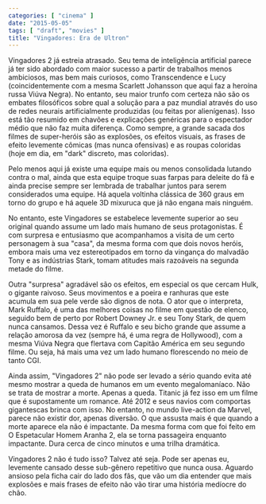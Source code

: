 ```yaml
---
categories: [ "cinema" ]
date: "2015-05-05"
tags: [ "draft", "movies" ]
title: "Vingadores: Era de Ultron"
---
```

Vingadores 2 já estreia atrasado. Seu tema de inteligência artificial
parece já ter sido abordado com maior sucesso a partir de trabalhos
menos ambiciosos, mas bem mais curiosos, como Transcendence e Lucy
(coincidentemente com a mesma Scarlett Johansson que aqui faz a heroína
russa Viúva Negra). No entanto, seu maior trunfo com certeza não
são os embates filosóficos sobre qual a solução para a paz mundial
através do uso de redes neurais artificialmente produzidas (ou feitas
por alienígenas). Isso está tão resumido em chavões e explicações
genéricas para o espectador médio que não faz muita diferença. Como
sempre, a grande sacada dos filmes de super-heróis são as explosões,
os efeitos visuais, as frases de efeito levemente cômicas (mas nunca
ofensivas) e as roupas coloridas (hoje em dia, em "dark" discreto,
mas coloridas).

Pelo menos aqui já existe uma equipe mais ou menos consolidada lutando
contra o mal, ainda que esta equipe troque suas farpas para deleite do
fã e ainda precise sempre ser lembrada de trabalhar juntos para serem
considerados uma equipe. Há aquela voltinha clássica de 360 graus
em torno do grupo e há aquele 3D mixuruca que já não engana mais
ninguém.

No entanto, este Vingadores se estabelece levemente superior ao seu
original quando assume um lado mais humano de seus protagonistas. É com
surpresa e entusiasmo que acompanhamos a visita de um certo personagem à
sua "casa", da mesma forma com que dois novos heróis, embora mais uma vez
estereotipados em torno da vingança do malvadão Tony e as indústrias
Stark, tomam atitudes mais razoáveis na segunda metade do filme.

Outra "surpresa" agradável são os efeitos, em especial os que cercam
Hulk, o gigante raivoso. Seus movimentos e a poeira e ranhuras que este
acumula em sua pele verde são dignos de nota. O ator que o interpreta,
Mark Ruffalo, é uma das melhores coisas no filme em questão de elenco,
seguido bem de perto por Robert Downey Jr. e seu Tony Stark, de quem nunca
cansamos. Dessa vez é Ruffalo e seu bicho grande que assume a relação
amorosa da vez (sempre há, é uma regra de Hollywood), com a mesma Viúva
Negra que flertava com Capitão América em seu segundo filme. Ou seja,
há mais uma vez um lado humano florescendo no meio de tanto CGI.

Ainda assim, "Vingadores 2" não pode ser levado a sério quando evita
até mesmo mostrar a queda de humanos em um evento megalomaníaco. Não
se trata de mostrar a morte. Apenas a queda. Titanic já fez isso em
um filme que é supostamente um romance. Até 2012 e seus navios com
comportas gigantescas brinca com isso. No entanto, no mundo live-action
da Marvel, parece não existir dor, apenas diversão. O que assusta mais
é que quando a morte aparece ela não é impactante. Da mesma forma com
que foi feito em O Espetacular Homem Aranha 2, ela se torna passageira
enquanto impactante. Dura cerca de cinco minutos e uma trilha dramática.

Vingadores 2 não é tudo isso? Talvez até seja. Pode ser apenas eu,
levemente cansado desse sub-gênero repetitivo que nunca ousa. Aguardo
ansioso pela ficha cair do lado dos fãs, que vão um dia entender que
mais explosões e mais frases de efeito não vão tirar uma história
medíocre do chão.
